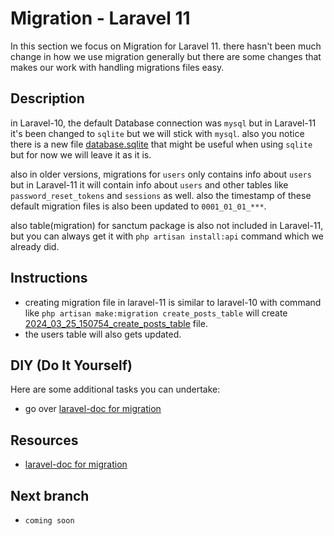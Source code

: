 # Migration - Laravel 11

In this section we focus on Migration for Laravel 11. there hasn't been much change in how we use migration generally but there are some changes that makes our work with handling migrations files easy.

## Description

in Laravel-10, the default Database connection was `mysql` but in Laravel-11 it's been changed to `sqlite` but we will stick with `mysql`. also you notice there is a new file [database.sqlite](database/database.sqlite) that might be useful when using `sqlite` but for now we will leave it as it is.

also in older versions, migrations for `users` only contains info about `users` but in Laravel-11 it will contain info about `users` and other tables like `password_reset_tokens` and `sessions` as well. also the timestamp of these default migration files is also been updated to `0001_01_01_***`.

also table(migration) for sanctum package is also not included in Laravel-11, but you can always get it with `php artisan install:api` command which we already did.

## Instructions

- creating migration file in laravel-11 is similar to laravel-10 with command like `php artisan make:migration create_posts_table` will create [2024_03_25_150754_create_posts_table](database/migrations/2024_03_25_150754_create_posts_table.php) file.
- the users table will also gets updated.

## DIY (Do It Yourself)

Here are some additional tasks you can undertake:

- go over [laravel-doc for migration](https://laravel.com/docs/11.x/migrations#introduction)

## Resources

- [laravel-doc for migration](https://laravel.com/docs/11.x/migrations#introduction)

## Next branch
 - `coming soon`
